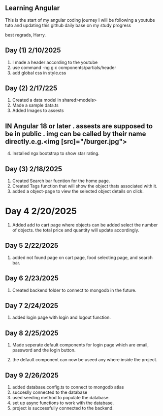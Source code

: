 ## Learning Angular
This is the start of my angular coding journey 
I will be following a youtube tuto and updating this github daily base on my study progress

best regrads, 
Harry.

## Day (1) 2/10/2025 

1. I made a header according to the youtube
2. use command -ng g c components/partials/header
3. add global css in style.css

## Day (2) 2/17/225

1. Created a data model in shared>models>
2. Made a sample data.ts
3. Added Images to assests 
## IN Angular 18 or later . assests are supposed to be in public . img can be called by their name directly.e.g.<img [src]="/burger.jpg">
4. Installed ngx bootstrap to show star rating.

## Day (3) 2/18/2025

1. Created Search bar fucntion for the home page.
2. Created Tags function that will show the object thats associated with it.
3. added a object-page to view the selected object details on click.


# Day 4 2/20/2025

1. Added add to cart page where objects can be added select the number of objects. the total price and quantity will update accordingly. 

## Day 5 2/22/2025

1. added not found page on cart page, food selecting page, and search bar.

## Day 6 2/23/2025

1. Created backend folder to connect to mongodb in the future.

## Day 7 2/24/2025

1. added login page with login and logout function.

## Day 8 2/25/2025

1. Made seperate default components for login page which are email, password and the login button.

2. the default component can now be useed any where inside the project.


## Day 9 2/26/2025
1. added database.config.ts to connect to mongodb atlas
2. succeslly connected to the database
3. used seeding method to populate the database.
4. set up async functions to work with the database.
5. project is successfully connected to the backend.
